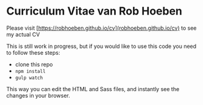 # Curriculum Vitae van Rob Hoeben

Please visit [https://robhoeben.github.io/cv](robhoeben.github.io/cv) to see my actual CV

This is still work in progress, but if you would like to use this code you need to follow these steps:

- clone this repo
- `npm install`
- `gulp watch`

This way you can edit the HTML and Sass files, and instantly see the changes in your browser.